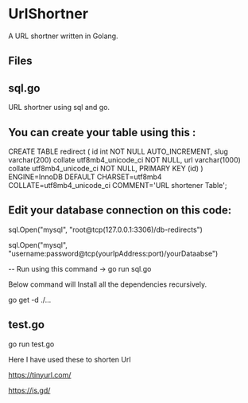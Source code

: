 # UrlShortner
A URL shortner written in Golang.

**Files**
--
sql.go
--
URL shortner using sql and go.

You can create your table using this :
--

CREATE TABLE redirect ( id int NOT NULL AUTO_INCREMENT, slug varchar(200) collate utf8mb4_unicode_ci NOT NULL, url varchar(1000) collate utf8mb4_unicode_ci NOT NULL, PRIMARY KEY (id) ) ENGINE=InnoDB DEFAULT CHARSET=utf8mb4 COLLATE=utf8mb4_unicode_ci COMMENT='URL shortener Table';

Edit your database connection on this code:
--

sql.Open("mysql", "root@tcp(127.0.0.1:3306)/db-redirects")

sql.Open("mysql", "username:password@tcp(yourIpAddress:port)/yourDataabse")

--
Run using this command -> go run sql.go

Below command will Install all the dependencies recursively.

go get -d ./...





test.go
--

go run test.go 

Here I have used these to shorten Url

https://tinyurl.com/

https://is.gd/







